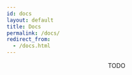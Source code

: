 ```yaml
---
id: docs
layout: default
title: Docs
permalink: /docs/
redirect_from:
  - /docs.html
---
```


<header class="bg-gray-900">
    <div class="mx-auto max-w-7xl py-20 px-4 sm:px-6 lg:px-8">
        <p class="text-brand-100 text-xl leading-7 font-normal">
          TODO
        </p>
    </div>
</header>
